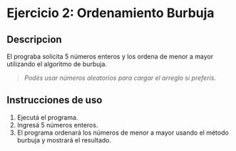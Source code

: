 # Ejercicio 2: Ordenamiento Burbuja

## Descripcion
El prograba solicita 5 números enteros y los ordena de menor a mayor utilizando el algoritmo de burbuja. 

> *Podés usar números aleatorios para cargar el arreglo si preferís.*

## Instrucciones de uso

1. Ejecutá el programa.
2. Ingresá 5 números enteros.
3. El programa ordenará los números de menor a mayor usando el método burbuja y mostrará el resultado.
